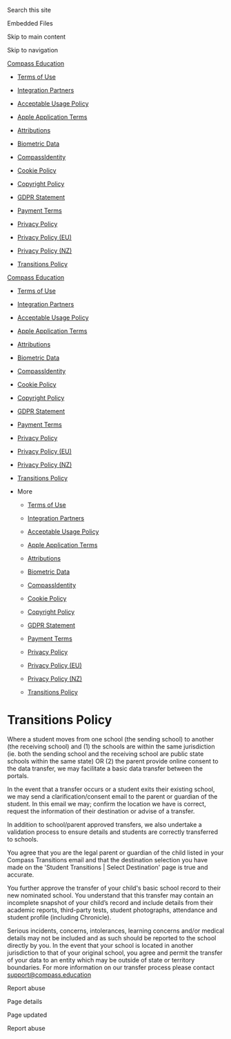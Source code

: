 Search this site

Embedded Files

Skip to main content

Skip to navigation

[Compass Education](https://policies.compass.education/terms-of-use)

* [Terms of Use](https://policies.compass.education/terms-of-use)
    
* [Integration Partners](https://policies.compass.education/integration-partners)
    
* [Acceptable Usage Policy](https://policies.compass.education/acceptable-usage-policy)
    
* [Apple Application Terms](https://policies.compass.education/apple-application-terms)
    
* [Attributions](https://policies.compass.education/attributions)
    
* [Biometric Data](https://policies.compass.education/biometric-data)
    
* [CompassIdentity](https://policies.compass.education/compassidentity)
    
* [Cookie Policy](https://policies.compass.education/cookie-policy)
    
* [Copyright Policy](https://policies.compass.education/copyright-policy)
    
* [GDPR Statement](https://policies.compass.education/gdpr-statement)
    
* [Payment Terms](https://policies.compass.education/payment-terms)
    
* [Privacy Policy](https://policies.compass.education/privacy)
    
* [Privacy Policy (EU)](https://policies.compass.education/privacy-policy-eu)
    
* [Privacy Policy (NZ)](https://policies.compass.education/privacy-policy-nz)
    
* [Transitions Policy](https://policies.compass.education/transitions-policy)
    

[Compass Education](https://policies.compass.education/terms-of-use)

* [Terms of Use](https://policies.compass.education/terms-of-use)
    
* [Integration Partners](https://policies.compass.education/integration-partners)
    
* [Acceptable Usage Policy](https://policies.compass.education/acceptable-usage-policy)
    
* [Apple Application Terms](https://policies.compass.education/apple-application-terms)
    
* [Attributions](https://policies.compass.education/attributions)
    
* [Biometric Data](https://policies.compass.education/biometric-data)
    
* [CompassIdentity](https://policies.compass.education/compassidentity)
    
* [Cookie Policy](https://policies.compass.education/cookie-policy)
    
* [Copyright Policy](https://policies.compass.education/copyright-policy)
    
* [GDPR Statement](https://policies.compass.education/gdpr-statement)
    
* [Payment Terms](https://policies.compass.education/payment-terms)
    
* [Privacy Policy](https://policies.compass.education/privacy)
    
* [Privacy Policy (EU)](https://policies.compass.education/privacy-policy-eu)
    
* [Privacy Policy (NZ)](https://policies.compass.education/privacy-policy-nz)
    
* [Transitions Policy](https://policies.compass.education/transitions-policy)
    
* More
    
    * [Terms of Use](https://policies.compass.education/terms-of-use)
        
    * [Integration Partners](https://policies.compass.education/integration-partners)
        
    * [Acceptable Usage Policy](https://policies.compass.education/acceptable-usage-policy)
        
    * [Apple Application Terms](https://policies.compass.education/apple-application-terms)
        
    * [Attributions](https://policies.compass.education/attributions)
        
    * [Biometric Data](https://policies.compass.education/biometric-data)
        
    * [CompassIdentity](https://policies.compass.education/compassidentity)
        
    * [Cookie Policy](https://policies.compass.education/cookie-policy)
        
    * [Copyright Policy](https://policies.compass.education/copyright-policy)
        
    * [GDPR Statement](https://policies.compass.education/gdpr-statement)
        
    * [Payment Terms](https://policies.compass.education/payment-terms)
        
    * [Privacy Policy](https://policies.compass.education/privacy)
        
    * [Privacy Policy (EU)](https://policies.compass.education/privacy-policy-eu)
        
    * [Privacy Policy (NZ)](https://policies.compass.education/privacy-policy-nz)
        
    * [Transitions Policy](https://policies.compass.education/transitions-policy)
        
    

Transitions Policy
==================

Where a student moves from one school (the sending school) to another (the receiving school) and (1) the schools are within the same jurisdiction (ie. both the sending school and the receiving school are public state schools within the same state) OR (2) the parent provide online consent to the data transfer, we may facilitate a basic data transfer between the portals.

In the event that a transfer occurs or a student exits their existing school, we may send a clarification/consent email to the parent or guardian of the student. In this email we may; confirm the location we have is correct, request the information of their destination or advise of a transfer. 

In addition to school/parent approved transfers, we also undertake a validation process to ensure details and students are correctly transferred to schools. 

You agree that you are the legal parent or guardian of the child listed in your Compass Transitions email and that the destination selection you have made on the 'Student Transitions | Select Destination' page is true and accurate.

You further approve the transfer of your child's basic school record to their new nominated school. You understand that this transfer may contain an incomplete snapshot of your child’s record and include details from their academic reports, third-party tests, student photographs, attendance and student profile (including Chronicle).

Serious incidents, concerns, intolerances, learning concerns and/or medical details may not be included and as such should be reported to the school directly by you. In the event that your school is located in another jurisdiction to that of your original school, you agree and permit the transfer of your data to an entity which may be outside of state or territory boundaries. For more information on our transfer process please contact support@compass.education

Report abuse

Page details

Page updated

Report abuse